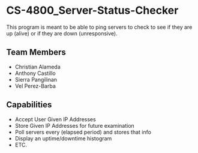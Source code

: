 # CS-4800_Server-Status-Checker
This program is meant to be able to ping servers to check to see if they are up (alive) or if they are down (unresponsive).

## Team Members
- Christian Alameda
- Anthony Castillo
- Sierra Pangilinan
- Vel Perez-Barba

## Capabilities
- Accept User Given IP Addresses
- Store Given IP Addresses for future examination
- Poll servers every (elapsed period) and stores that info
- Display an uptime/downtime histogram
- ETC.

